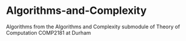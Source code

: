 # Algorithms-and-Complexity
Algorithms from the Algorithms and Complexity submodule of Theory of Computation COMP2181 at Durham
